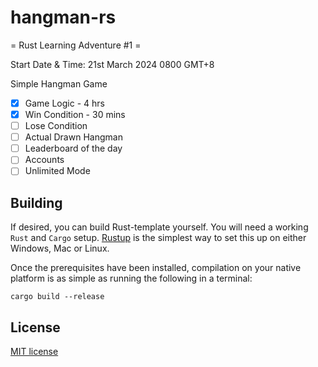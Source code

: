 # hangman-rs
= Rust Learning Adventure #1 =

Start Date & Time: 21st March 2024 0800 GMT+8

Simple Hangman Game
- [x] Game Logic - 4 hrs
- [x] Win Condition - 30 mins
- [ ] Lose Condition
- [ ] Actual Drawn Hangman
- [ ] Leaderboard of the day
- [ ] Accounts
- [ ] Unlimited Mode

## Building
If desired, you can build Rust-template yourself. You will need a working `Rust` and `Cargo` setup. [Rustup](https://rustup.rs/) is the simplest way to set this up on either Windows, Mac or Linux.

Once the prerequisites have been installed, compilation on your native platform is as simple as running the following in a terminal:

```
cargo build --release
```

## License
[MIT license](LICENSE)
